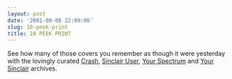```yaml
---
layout: post
date: '2001-08-08 22:09:06'
slug: 10-peek-print
title: 10 PEEK PRINT
---
```


See how many of those covers you remember as though it were yesterday with the lovingly curated [Crash](http://www.mjwilson.demon.co.uk/crash/01/index.htm), [Sinclair User](http://www.sincuser.f9.co.uk/index.htm), [Your Spectrum](http://www.users.globalnet.co.uk/~jimg/) and [Your Sinclair](http://www.ysrnry.co.uk/cover1.htm) archives.